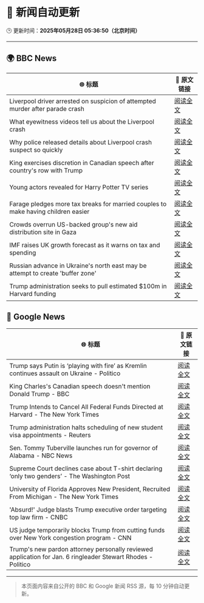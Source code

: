 # 🧠 新闻自动更新

🕒 更新时间：**2025年05月28日 05:36:50（北京时间）**

---

## 🌍 BBC News

| 🌐 标题 | 🔗 原文链接 |
|--------|-------------|
| Liverpool driver arrested on suspicion of attempted murder after parade crash | [阅读全文](https://www.bbc.com/news/articles/c62n0nkj4m2o) |
| What eyewitness videos tell us about the Liverpool crash | [阅读全文](https://www.bbc.com/news/videos/c9dq6jj0l9do) |
| Why police released details about Liverpool crash suspect so quickly | [阅读全文](https://www.bbc.com/news/articles/cvgv4ddpyddo) |
| King exercises discretion in Canadian speech after country's row with Trump | [阅读全文](https://www.bbc.com/news/articles/c5y84pn0erxo) |
| Young actors revealed for Harry Potter TV series | [阅读全文](https://www.bbc.com/news/articles/c5ygp0908g9o) |
| Farage pledges more tax breaks for married couples to make having children easier | [阅读全文](https://www.bbc.com/news/articles/c5yx062pvlvo) |
| Crowds overrun US-backed group's new aid distribution site in Gaza | [阅读全文](https://www.bbc.com/news/articles/c4gep705527o) |
| IMF raises UK growth forecast as it warns on tax and spending | [阅读全文](https://www.bbc.com/news/articles/cx2jy0jk231o) |
| Russian advance in Ukraine's north east may be attempt to create 'buffer zone' | [阅读全文](https://www.bbc.com/news/articles/cy75eyg0kdeo) |
| Trump administration seeks to pull estimated $100m in Harvard funding | [阅读全文](https://www.bbc.com/news/articles/c20n1n1kygzo) |

## 📰 Google News

| 🌐 标题 | 🔗 原文链接 |
|--------|-------------|
| Trump says Putin is ‘playing with fire’ as Kremlin continues assault on Ukraine - Politico | [阅读全文](https://news.google.com/rss/articles/CBMiggFBVV95cUxPcGpPc1c3d3UyenktMDJvSGVXMURVc3pxbGYwVVBuZTE1UGtzVmZjQm5hSGIzYUg5VU9RRWtIajdHTGVxYV9INnZZeUU0VWQ1emc2bWJHM001Y1BWamNDNVBlZGRDVnd3akUwc3B4ZEFPLVd4emVDMVdHQm9KU1V2MHNR?oc=5) |
| King Charles's Canadian speech doesn't mention Donald Trump - BBC | [阅读全文](https://news.google.com/rss/articles/CBMiWkFVX3lxTFBWWTVaSEZtOWw4S21CbFFXTE5wa3BSaEFKdkpGRGs5SWJycEpGYWlxS05pYXJqMTlJLTlXaDRuSWp3WmZaNVRRd2JDeUVfSmt5NlFRTW1IWGNnd9IBX0FVX3lxTE5xODVXX0l5cW9ZNDdLOFpEQUYyd1pSaDNqcFBZaFBmUUNCOUcwU2RTdE9Sekx0aHdTUExGYnZKUTlNX1A1RDNOaWhWZndoeXREZWZEZmFIOFZReWZ1OERV?oc=5) |
| Trump Intends to Cancel All Federal Funds Directed at Harvard - The New York Times | [阅读全文](https://news.google.com/rss/articles/CBMiekFVX3lxTE1hVXZaM2FndmFXOU9aNmNSeVZLNHZ2d2lvX0h0dE9Iem0yM1FmaGI4TzB6UVB0bE1zVmlKRWllLTF0NVp3OXJUNGNwekZ5ZFpWMW1PejdOT0xRZzhFZ0Y0VkM5NXkzNF9mdWF0d1pLUHlhVGFaVVlhNDFn?oc=5) |
| Trump administration halts scheduling of new student visa appointments - Reuters | [阅读全文](https://news.google.com/rss/articles/CBMisgFBVV95cUxOQjdfSHRnVjBEcGVRSVlLdmU2QXlkdjhBeC1CYklEckM0d2c2dGU2VjVJd212bEYzejB4blgzRFM0bWhJcmZHelJPazVOZXJubFExRy11VGtQNkFTNkx5V18yTnBaTXpJSnJsWUtjcERZbDNTTG9IekZkdm5sQU5BZkJiV184TXprcmIxZjQ1R3JrWjBDLWNNSjBTVHBBeXFXSF9TRms5bi1uWmhXbWs4V2p3?oc=5) |
| Sen. Tommy Tuberville launches run for governor of Alabama - NBC News | [阅读全文](https://news.google.com/rss/articles/CBMirAFBVV95cUxONlY1aHRHcGgtY3g5NUdmUFlEblRfM2VSMGpzc3IzV1BpWVJBdmlnLVVSUUJrZVVrNjY1R2JKdWlQeDlMdUxaMFpaaGg1eU9EdE5weFNBZE5EZTJoRWlCTEJaRUdKUW9sQW1JY1VMUnBlc3d5S3JHUkdWUU9vSlBBTm1kcDlBMTFDLUxmSi1YSmpndmpDLXBCOFB1ZDV0d0l2eVNRN21FZTRqVjhZ0gFWQVVfeXFMUDJGM1RTTHpvN0I3MWlJdmpZc3pMSFo4NC1FNnB1SVZ4NkQyWUNEdU8wMnpZblhSdGhfbnh1RGdDSjZYUnBEbkJnYl8xc1YwNDEwUXVDdnc?oc=5) |
| Supreme Court declines case about T-shirt declaring ‘only two genders’ - The Washington Post | [阅读全文](https://news.google.com/rss/articles/CBMijgFBVV95cUxNd3dCeHk2NjJPS1ZyTV9TdS1DZTF6X1hlOFI1SHcweTJYcGxLNDZPWTNOVlUzZGNQSElmYl94amp0Z2s3Zk5EcUFIZ0k0YkJZS3Vab19GQXhEemYzcmdwbmlIX1RjVmFtN2FIa0hPNjJJLWZWdF9sMXgyMDlIV1puenhyQUFwN01oM0E2WVlB?oc=5) |
| University of Florida Approves New President, Recruited From Michigan - The New York Times | [阅读全文](https://news.google.com/rss/articles/CBMijAFBVV95cUxQS1lFSmthUVloeGd2czNqYjFFNkpoTXpfZ0dPeWg0Z2xSTUphMkY1d2tLdHBNQ3l1RjNkeGh3MC1jVzVNRm9Sa2lsSFZwOF9TM094TTVqcy10Ny1fc1E5RElsNWR1ajROckhPUTZpSmtkNllGVXRmZkpsN0Fmejd6WkJuNl9FQW9YNTE0Zg?oc=5) |
| 'Absurd!' Judge blasts Trump executive order targeting top law firm - CNBC | [阅读全文](https://news.google.com/rss/articles/CBMidEFVX3lxTE0yTjJjeDdOY0FCZDlCRmUzazUxY1I2NlRyTXZFR01nNFI2bFBxbHhFbmVGRmIyelJ3M3JfVnY2NDlPckxxUGJkUTVYVlNOWGozLWM0dGZ1bUVVcU5OTHRrRFUxeEM1YlUwZDZxQ0NfMDU3LXpH0gF6QVVfeXFMTXR4MUhnNTZiZDhwYXprNU5YR1JjNkVXekFFcmZrU3lJVDZiVXpHM3hTV1Nxc3RHWE9KQWxXOXdESGdNRF9PMlNkVjI0WnZBYjhSUUh3QlpydFRhSndBM0lvNTY5amt3NXBQajZmaFMtRUI4a0Q0VVd1UVE?oc=5) |
| US judge temporarily blocks Trump from cutting funds over New York congestion program - CNN | [阅读全文](https://news.google.com/rss/articles/CBMijgFBVV95cUxPdEtzcmFxQll2TGNIeTVnVTA3NlhWT01CNkdSVFR6RGoyN2tXTDdRbHZWT0FrR1NwTkVSZEQ1LUZGVmtxRndsR0o2dVJmZmE0VE5Pbmc2MnpBTlJqTDBKTVd0VDNzanNFc2V0RmZxN2p6cWZsLVp6cjAxeld0Y2E5TzN2QlJUcnNacjI1dFNn0gGTAUFVX3lxTE00TnNZdlE2dGpIa2lRY2djei1WQjI1VjAwa21lVG84eGp0X3U1YmxpWTBzZERrTmZDT0xrbElxV3BFMGZfMC16eE5way03eUxMWXlzYzFSZFM2bVNKZ09mSllKeE1WX2JuQ1NTcGhMM1dlWU5tSDdZbHFGa0c2TWJlNWlkT3E3X0M4REhfcDNfdGtFbw?oc=5) |
| Trump's new pardon attorney personally reviewed application for Jan. 6 ringleader Stewart Rhodes - Politico | [阅读全文](https://news.google.com/rss/articles/CBMikAFBVV95cUxPeHlvdWFQaEVramJxWGRENEtTOWdxLWdVTjBzY05BNGx3azJxSEdBLVBwSWxjaWU4eUFjaVM3cFZsSnlTNUxja195Zk80S090VnQ5bU9ITmtHVURqcV9fSzNLeXJOZ29jUlpGaXZaYTNYT2R5ZzRRc0hTcGhLRTQwamNraGlBU1BmcTU1YVplbkw?oc=5) |

---
> 本页面内容来自公开的 BBC 和 Google 新闻 RSS 源，每 10 分钟自动更新。